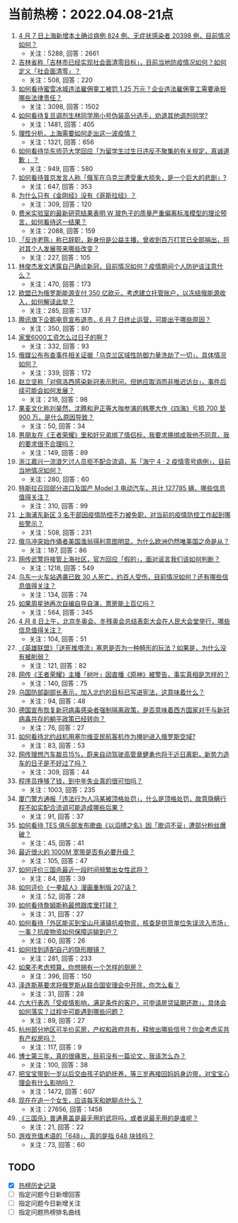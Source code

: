 # 当前热榜：2022.04.08-21点
1. [4 月 7 日上海新增本土确诊病例 824 例、无症状感染者 20398 例，目前情况如何？](https://www.zhihu.com/question/526653995)
    * 关注：5288, 回答：2661
2. [吉林省称「吉林市已经实现社会面清零目标」，目前当地防疫情况如何？如何定义「社会面清零」？](https://www.zhihu.com/question/526747985)
    * 关注：508, 回答：220
3. [如何看待蜜雪冰城违法雇佣童工被罚 1.25 万元？企业违法雇佣童工需要承担哪些法律责任？](https://www.zhihu.com/question/526542512)
    * 关注：3098, 回答：1502
4. [如何看待复旦调剂生林同学用小号伪装高分选手，劝退其他调剂同学?](https://www.zhihu.com/question/525939938)
    * 关注：1481, 回答：405
5. [理性分析，上海需要如何走出这一波疫情？](https://www.zhihu.com/question/526023558)
    * 关注：1321, 回答：656
6. [如何看待华东师范大学回应「为留学生过生日违反不聚集的有关规定，真诚道歉 」？](https://www.zhihu.com/question/526753637)
    * 关注：949, 回答：580
7. [如何看待普京发言人称「俄军在乌克兰遭受重大损失，是一个巨大的悲剧」?](https://www.zhihu.com/question/526687496)
    * 关注：647, 回答：353
8. [为什么只有《金刚经》没有《哥斯拉经》？](https://www.zhihu.com/question/525838444)
    * 关注：309, 回答：120
9. [费米实验室的最新研究结果表明 W 玻色子的质量严重偏离标准模型的理论预言，如何看待这一结果？](https://www.zhihu.com/question/526650510)
    * 关注：2088, 回答：159
10. [「反诈老陈」称已辞职，新身份是公益主播，曾收到百万打赏已全部捐出，将对其个人发展带来哪些改变？](https://www.zhihu.com/question/526716959)
    * 关注：227, 回答：105
11. [林俊杰发文透露自己确诊新冠，目前情况如何？疫情期间个人防护该注意什么？](https://www.zhihu.com/question/526696009)
    * 关注：470, 回答：173
12. [欧盟已为俄罗斯能源支付 350 亿欧元，考虑建立托管账户，以冻结俄能源收入，如何解读此举？](https://www.zhihu.com/question/526563632)
    * 关注：285, 回答：137
13. [腾讯旗下企鹅电竞宣布退市，6 月 7 日终止运营，可能出于哪些原因？](https://www.zhihu.com/question/526521674)
    * 关注：350, 回答：80
14. [家里6000工资怎么过日子的啊 ?](https://www.zhihu.com/question/525471376)
    * 关注：332, 回答：93
15. [俄媒公布布查事件相关证据「乌克兰区域性防御力量洗劫了一切」，具体情况如何？](https://www.zhihu.com/question/526677124)
    * 关注：339, 回答：172
16. [赵立坚称「对佩洛西感染新冠表示慰问，但她应取消而非推迟访台」，事件后续可能会如何发展？](https://www.zhihu.com/question/526705802)
    * 关注：218, 回答：98
17. [果麦文化称刘昊然、沈腾和尹正等大咖参演的韩寒大作《四海》亏损 700 至 900 万，是什么原因导致？](https://www.zhihu.com/question/526666130)
    * 关注：50, 回答：34
18. [男朋友在《王者荣耀》里和好兄弟绑了情侣标，我要求换绑成我他不同意，我的要求很不合理吗？](https://www.zhihu.com/question/525862985)
    * 关注：149, 回答：89
19. [浙江嘉兴一流浪乞讨人员拒不配合流调，系「海宁 4 · 2 疫情零号病例」，目前当地情况如何？](https://www.zhihu.com/question/526328997)
    * 关注：280, 回答：60
20. [特斯拉召回部分进口及国产 Model 3 电动汽车，共计 127785 辆，哪些信息值得关注？](https://www.zhihu.com/question/526537291)
    * 关注：310, 回答：99
21. [上海浦东新区 3 名干部因疫情防控不力被免职，对当前的疫情防控工作起到哪些警示？](https://www.zhihu.com/question/526701116)
    * 关注：508, 回答：231
22. [俄乌冲突始作俑者美国渔翁得利意图明显，为什么欧洲仍然唯美国之命是从？](https://www.zhihu.com/question/526290800)
    * 关注：187, 回答：86
23. [网传武警将接管上海社区，官方回应「假的」，面对谣言我们该如何判断？](https://www.zhihu.com/question/526658898)
    * 关注：1218, 回答：549
24. [乌东一火车站遇袭已致 30 人死亡，约百人受伤，目前情况如何？还有哪些信息值得关注？](https://www.zhihu.com/question/526755159)
    * 关注：134, 回答：74
25. [如果周星驰再次自编自导自演，票房能上百亿吗？](https://www.zhihu.com/question/515894972)
    * 关注：564, 回答：345
26. [4 月 8 日上午，北京冬奥会、冬残奥会总结表彰大会在人民大会堂举行，哪些信息值得关注？](https://www.zhihu.com/question/526688350)
    * 关注：104, 回答：51
27. [《英雄联盟》「送死推塔流」塞恩是否为一种畸形的玩法？如果是，为什么没有被削弱？](https://www.zhihu.com/question/526131577)
    * 关注：121, 回答：82
28. [网传《王者荣耀》主播「树叶」因直播《原神》被警告，事实真相是怎样的？](https://www.zhihu.com/question/525789847)
    * 关注：140, 回答：75
29. [乌国防部副部长表示，加入北约的目标已写进宪法，这意味着什么？](https://www.zhihu.com/question/526726058)
    * 关注：94, 回答：48
30. [德国宣布恢复新冠病毒感染者强制隔离政策，是否意味着西方国家对于与新冠病毒共存的躺平政策已经转向？](https://www.zhihu.com/question/526454003)
    * 关注：76, 回答：27
31. [如何看待北约战机用塞尔维亚民航客机作为掩护进入俄罗斯空域?](https://www.zhihu.com/question/526698817)
    * 关注：83, 回答：53
32. [网传理想汽车裁员15%，蔚来自动驾驶高管章健勇也将于近日离职，新势力造车的日子是不好过了吗？](https://www.zhihu.com/question/526494806)
    * 关注：309, 回答：44
33. [程序员挣够了钱，到中年失业真的很可怕吗？](https://www.zhihu.com/question/507161643)
    * 关注：1003, 回答：235
34. [厦门警方通报「违法行为人冯某被顶格处罚」，什么是顶格处罚，故意隐瞒行程不如实配合流调可能造成哪些后果？](https://www.zhihu.com/question/526306716)
    * 关注：91, 回答：37
35. [如何看待 TES 俱乐部发布歌曲《以滔搏之名》因「歌词不妥」遭部分粉丝爆破？](https://www.zhihu.com/question/526426850)
    * 关注：45, 回答：41
36. [最近很火的 1000M 宽带是否有必要升级？](https://www.zhihu.com/question/302958320)
    * 关注：105, 回答：47
37. [如何评价三国杀最近一段时间频繁出女性武将？](https://www.zhihu.com/question/522724457)
    * 关注：84, 回答：39
38. [如何评价《一拳超人》漫画重制版 207话？](https://www.zhihu.com/question/526436945)
    * 关注：52, 回答：28
39. [如何看待詹姆斯称最想跟库里打球？](https://www.zhihu.com/question/526528449)
    * 关注：31, 回答：27
40. [如何看待「外区能买到宝山月浦镇抗疫物资，核查是供货单位失误流入市场」一事？抗疫物资如何保障运输到户？](https://www.zhihu.com/question/526738850)
    * 关注：60, 回答：26
41. [如何找到适配自己的隐形眼镜？](https://www.zhihu.com/question/526331435)
    * 关注：281, 回答：233
42. [如果不考虑预算，你想拥有一个怎样的厨房？](https://www.zhihu.com/question/507940106)
    * 关注：396, 回答：150
43. [泽连斯基要求将俄罗斯从联合国安理会中开除，你怎么看？](https://www.zhihu.com/question/526332335)
    * 关注：31, 回答：28
44. [六大行表态「受疫情影响，满足条件的客户，可申请房贷延期还款」，具体会如何落实？过程中可能遇到哪些问题？](https://www.zhihu.com/question/526687288)
    * 关注：89, 回答：27
45. [杭州部分地区可半价买房，产权和政府共有，释放出哪些信号？你会考虑买共有产权房吗？](https://www.zhihu.com/question/526732320)
    * 关注：117, 回答：9
46. [博士第三年，真的很痛苦，目前没有一篇论文，我该怎么办？](https://www.zhihu.com/question/522253528)
    * 关注：100, 回答：38
47. [把宝宝带到一岁以后交由孩子奶奶抚养，等三岁再接回妈妈身边带，对宝宝心理会有什么影响吗？](https://www.zhihu.com/question/430229880)
    * 关注：1472, 回答：607
48. [现在在追一个女生，应该每天和她聊点什么？](https://www.zhihu.com/question/369960957)
    * 关注：27656, 回答：1458
49. [《三国杀》普通黄盖是最无用的武将吗，或者说最无用的是谁呢？](https://www.zhihu.com/question/524370357)
    * 关注：21, 回答：22
50. [游戏充值术语的「648」，真的是指 648 块钱吗？](https://www.zhihu.com/question/525182681)
    * 关注：73, 回答：60
## TODO
* [x] [热榜历史记录](hot_history/AllHot.md)
* [ ] 指定问题今日新增回答
* [ ] 指定问题今日新增关注
* [ ] 指定问题热榜排名曲线
